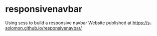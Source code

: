 # responsivenavbar

Using scss to build a responsive navbar
Website published at https://s-solomon.github.io/responsivenavbar/
